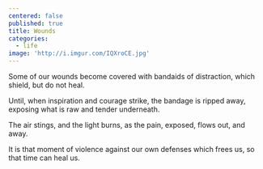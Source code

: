 ```yaml
---
centered: false
published: true
title: Wounds
categories:
  - life
image: 'http://i.imgur.com/IQXroCE.jpg'
---
```

Some of our wounds 
become covered 
with bandaids of distraction,
which shield,
but do not heal.

Until,
when inspiration and courage strike,
the bandage is ripped away,
exposing what is raw and tender
underneath.

The air stings,
and the light burns,
as the pain, exposed,
flows out,
and away.

It is that moment of violence
against our own defenses
which frees us,
so that time
can heal us.
